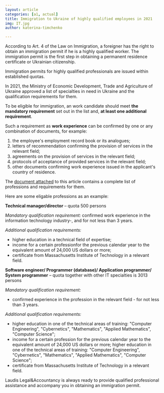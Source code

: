 ```yaml
---
layout: article
categories: [a1, actual]
title: Immigration to Ukraine of highly qualified employees in 2021
img: IT.jpg
author: katerina-timchenko

---
```

According to Art. 4 of the Law on Immigration, a foreigner has the right to obtain an immigration permit if he is a highly qualified worker. 
The immigration permit is the first step in obtaining a permanent residence certificate or Ukrainian citizenship.

Immigration permits for highly qualified professionals are issued within established quotas.

In 2021, the Ministry of Economic Development, Trade and Agriculture of Ukraine approved a list of specialties in need in Ukraine and the qualification 
requirements for them.

To be eligible for immigration, an work candidate should meet **the mandatory requirement** set out in the list and, **at least one additional requirement**.

Such a requirement as **work experience** can be confirmed by one or any combination of documents, for example:

1) the employee's employment record book or its analogues;
2) letters of recommendation confirming the provision of services in the relevant field;
3) agreements on the provision of services in the relevant field;
4) protocols of acceptance of provided services in the relevant field;
5) other documents confirming work experience issued in the applicant's country of residence.

The [document attached](itinua.github.io/pdf/Перелік.pdf) to this article contains a complete list of professions and requirements for them.

Here are some eligable professions as an example:

**Technical manager/director** – quota 500 persons

*Mandatory qualification requirement:*
confirmed work experience in the information technology industry-, and for not less than 3 years.

*Additional qualification requirements:*
- higher education in a technical field of expertise;
- income for a certain professionfor the previous calendar year to the equivalent amount of 24,000 US dollars or more;
- certificate from Massachusetts Institute of Technology in a relevant field.

**Software engineer/ Programmer (database)/ Application programmer/ System programmer** – quota together with other IT specialties is 3013 persons

*Mandatory qualification requirement:*
- confirmed experience in the profession in the relevant field  - for not less than 3 years.

*Additional qualification requirements:*
- higher education in one of the technical areas of training: "Computer Engineering", "Cybernetics", "Mathematics", "Applied Mathematics", "Computer Science";
- income for a certain profession for the previous calendar year to the equivalent amount of 24,000 US dollars or more; 
higher education in one of the technical areas of training: "Computer Engineering", "Cybernetics", "Mathematics", "Applied Mathematics", "Computer Science";
- certificate from Massachusetts Institute of Technology in a relevant field.

Laudis Legal&Accountancy is always ready to provide qualified professional assistance and accompany you in obtaining an immigration permit.



